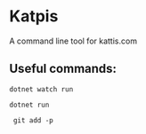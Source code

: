 # Katpis

A command line tool for kattis.com

## Useful commands:

```
dotnet watch run
```

```
dotnet run
```

```
 git add -p
```
